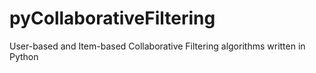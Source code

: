 # pyCollaborativeFiltering
User-based and Item-based Collaborative Filtering algorithms written in Python
